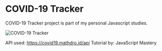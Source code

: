 # COVID-19 Tracker

COVID-19 Tracker project is part of my personal Javascript studies.

![COVID-19 Tracker](https://i.ibb.co/X87BqVY/Screenshot-2020-04-13-at-10-14-58.png)

API used: https://covid19.mathdro.id/api
Tutorial by: JavaScript Mastery
